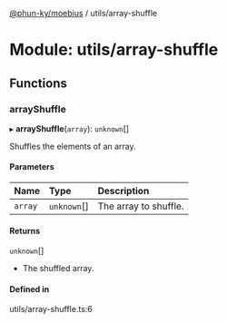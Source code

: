 [@phun-ky/moebius](../README.md) / utils/array-shuffle

# Module: utils/array-shuffle

## Functions

### arrayShuffle

▸ **arrayShuffle**(`array`): `unknown`[]

Shuffles the elements of an array.

#### Parameters

| Name | Type | Description |
| :------ | :------ | :------ |
| `array` | `unknown`[] | The array to shuffle. |

#### Returns

`unknown`[]

- The shuffled array.

#### Defined in

utils/array-shuffle.ts:6
